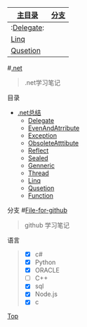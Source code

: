 |[主目录](./)|[分支](https://github.com/Aisuko/.net/tree/File-for-github "file for github")|
|----------------|---------------|
|:[Delegate](./Delegate "委托"):||
|[Linq](./Linq "集成查询语言")||
|[Qusetion](./Qusetion ".net面试题集锦")||


#[.net](https://github.com/Aisuko/.net/ ".net")

> .net学习笔记

<a name="index"/>   目录
-   [.net总结](./ ".net总结")
    -   [Delegate](./Delegate "委托")
    -   [EvenAndAtrribute](./EvenAndAtrribute "事件和委托")
    -   [Exception](./Exception "异常")
    -   [ObsoleteAtttibute](./ObsoleteAtttibute "特性")
    -   [Reflect](./Reflect "反射")
    -   [Sealed](./Sealed "密封类修饰符")
    -   [Genneric](./Genneric "泛型")
    -   [Thread](./Thread "线程")
    -   [Linq](./Linq "集成查询语言")
    -   [Qusetion](./Qusetion ".net面试题集锦")
    -   [Function](./Function ".net函数")

<a name="request"/> 分支
#[File-for-github](https://github.com/Aisuko/.net/tree/File-for-github "file for github")
> github 学习笔记

<a name="language"/>    语言 
>   -   [x] c#
>   -   [x] Python
>   -   [x] ORACLE
>   -   [ ] C++
>   -   [x] sql
>   -   [x] Node.js
>   -   [x] c

[Top](#index)   